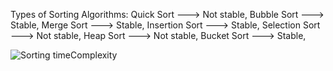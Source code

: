 Types of Sorting Algorithms:
Quick Sort ---> Not stable,
Bubble Sort ---> Stable,
Merge Sort ---> Stable,
Insertion Sort ---> Stable,
Selection Sort ---> Not stable,
Heap Sort --->  Not stable,
Bucket Sort ---> Stable,















![Sorting timeComplexity](https://user-images.githubusercontent.com/63565510/126061756-74dcc2b6-7abc-4f5e-95c7-ca4575aa3448.png)
